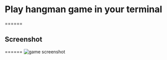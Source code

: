 # Play hangman game in your terminal
======

## Screenshot
======
![game screenshot](https://raw.github.com/yankuangshi/python-training/master/Hangman/screenshot.png)
